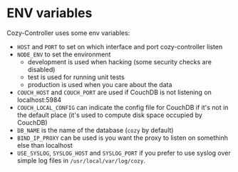 ENV variables
=============

Cozy-Controller uses some env variables:

- `HOST` and `PORT` to set on which interface and port cozy-controller listen
- `NODE_ENV` to set the environment
  - development is used when hacking (some security checks are disabled)
  - test is used for running unit tests
  - production is used when you care about the data
- `COUCH_HOST` and `COUCH_PORT` are used if CouchDB is not listening on
  localhost:5984
- `COUCH_LOCAL_CONFIG` can indicate the config file for CouchDB if it's not in
  the default place (it's used to compute disk space occupied by CouchDB)
- `DB_NAME` is the name of the database (`cozy` by default)
- `BIND_IP_PROXY` can be used is you want the proxy to listen on somethinh
  else than localhost
- `USE_SYSLOG`, `SYSLOG_HOST` and `SYSLOG_PORT` if you prefer to use syslog
  over simple log files in `/usr/local/var/log/cozy`.
